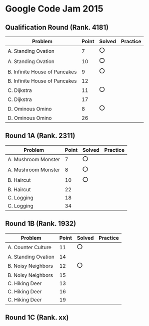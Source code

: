 
Google Code Jam 2015
====================

## Qualification Round (Rank. 4181)

| Problem                       | Point | Solved    | Practice  |
| ----------------------------- | ----- | --------- | --------- |
| A. Standing Ovation           | 7     | :o:       |           |
| A. Standing Ovation           | 10    | :o:       |           |
| B. Infinite House of Pancakes | 9     | :o:       |           |
| B. Infinite House of Pancakes | 12    |           |           |
| C. Dijkstra                   | 11    | :o:       |           |
| C. Dijkstra                   | 17    |           |           |
| D. Ominous Omino              | 8     | :o:       |           |
| D. Ominous Omino              | 26    |           |           |


## Round 1A (Rank. 2311)

| Problem                       | Point | Solved    | Practice  |
| ----------------------------- | ----- | --------- | --------- |
| A. Mushroom Monster           | 7     | :o:       |           |
| A. Mushroom Monster           | 8     | :o:       |           |
| B. Haircut                    | 10    | :o:       |           |
| B. Haircut                    | 22    |           |           |
| C. Logging                    | 18    |           |           |
| C. Logging                    | 34    |           |           |


## Round 1B (Rank. 1932)

| Problem                       | Point | Solved    | Practice  |
| ----------------------------- | ----- | --------- | --------- |
| A. Counter Culture            | 11    | :o:       |           |
| A. Standing Ovation           | 14    |           |           |
| B. Noisy Neighbors            | 12    | :o:       |           |
| B. Noisy Neighbors            | 15    |           |           |
| C. Hiking Deer                | 13    |           |           |
| C. Hiking Deer                | 16    |           |           |
| C. Hiking Deer                | 19    |           |           |


## Round 1C (Rank. xx)

